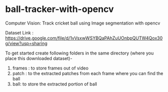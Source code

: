 # ball-tracker-with-opencv
Computer Vision: Track cricket ball using Image segmentation with opencv


Dataset Link : https://drive.google.com/file/d/1vVsxwWSYBQaPAhZuUOnbpQUTW4Qox30g/view?usp=sharing

To get started create following folders in the same directory (where you place this downloaded dataset)-
1.  frames : to store frames out of video
2.  patch : to the extracted patches from each frame where you can find the ball
3.  ball: to store the extracted portion of ball

